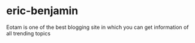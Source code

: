 # eric-benjamin
Eotam is one of the best blogging site in which you can get information of all trending topics
